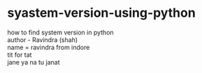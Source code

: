 # syastem-version-using-python
how to find system version in python
<br>
author - Ravindra (shah)
<br>
name = ravindra from indore
<br>
tit for tat
<br>
jane ya na tu janat 